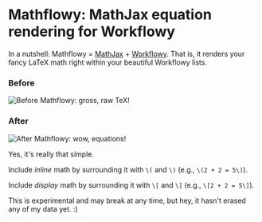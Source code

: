 Mathflowy: MathJax equation rendering for Workflowy
===================================================

In a nutshell: Mathflowy = [MathJax](http://www.mathjax.com) + [Workflowy](http://www.workflowy.com). That is, it renders your fancy LaTeX math right within your beautiful Workflowy lists.

### Before ###
![Before Mathflowy: gross, raw TeX!](https://raw.github.com/thricedotted/mathflowy/master/screenshots/before.png)

### After ###
![After Mathflowy: wow, equations!](https://raw.github.com/thricedotted/mathflowy/master/screenshots/after.png)

Yes, it's really that simple.

Include _inline_ math by surrounding it with `\(` and `\)` (e.g., `\(2 + 2 = 5\)`).

Include _display_ math by surrounding it with `\[` and `\]` (e.g., `\[2 + 2 = 5\]`).

This is experimental and may break at any time, but hey, it hasn't erased any of my
data yet. :)
